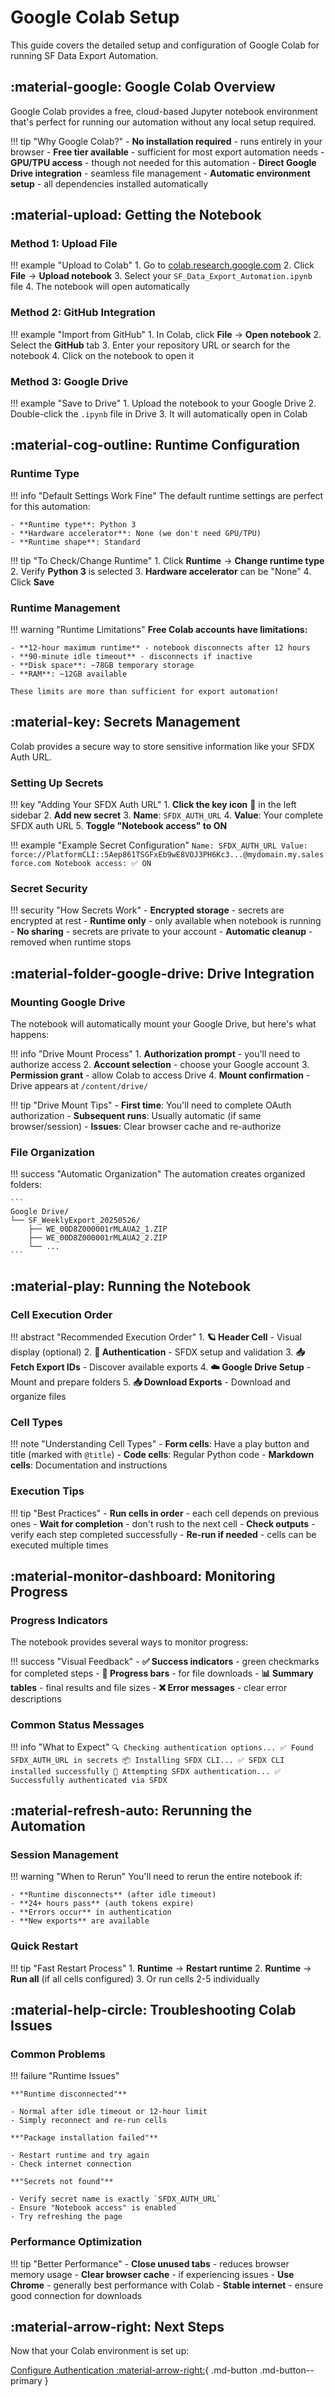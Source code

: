 # Google Colab Setup

This guide covers the detailed setup and configuration of Google Colab for running SF Data Export Automation.

## :material-google: Google Colab Overview

Google Colab provides a free, cloud-based Jupyter notebook environment that's perfect for running our automation without any local setup required.

!!! tip "Why Google Colab?"
    - **No installation required** - runs entirely in your browser
    - **Free tier available** - sufficient for most export automation needs
    - **GPU/TPU access** - though not needed for this automation
    - **Direct Google Drive integration** - seamless file management
    - **Automatic environment setup** - all dependencies installed automatically

## :material-upload: Getting the Notebook

### Method 1: Upload File

!!! example "Upload to Colab"
    1. Go to [colab.research.google.com](https://colab.research.google.com)
    2. Click **File** → **Upload notebook**
    3. Select your `SF_Data_Export_Automation.ipynb` file
    4. The notebook will open automatically

### Method 2: GitHub Integration

!!! example "Import from GitHub"
    1. In Colab, click **File** → **Open notebook**
    2. Select the **GitHub** tab
    3. Enter your repository URL or search for the notebook
    4. Click on the notebook to open it

### Method 3: Google Drive

!!! example "Save to Drive"
    1. Upload the notebook to your Google Drive
    2. Double-click the `.ipynb` file in Drive
    3. It will automatically open in Colab

## :material-cog-outline: Runtime Configuration

### Runtime Type

!!! info "Default Settings Work Fine"
    The default runtime settings are perfect for this automation:
    
    - **Runtime type**: Python 3
    - **Hardware accelerator**: None (we don't need GPU/TPU)
    - **Runtime shape**: Standard

!!! tip "To Check/Change Runtime"
    1. Click **Runtime** → **Change runtime type**
    2. Verify **Python 3** is selected
    3. **Hardware accelerator** can be "None"
    4. Click **Save**

### Runtime Management

!!! warning "Runtime Limitations"
    **Free Colab accounts have limitations:**
    
    - **12-hour maximum runtime** - notebook disconnects after 12 hours
    - **90-minute idle timeout** - disconnects if inactive
    - **Disk space**: ~78GB temporary storage
    - **RAM**: ~12GB available
    
    These limits are more than sufficient for export automation!

## :material-key: Secrets Management

Colab provides a secure way to store sensitive information like your SFDX Auth URL.

### Setting Up Secrets

!!! key "Adding Your SFDX Auth URL"
    1. **Click the key icon** 🔑 in the left sidebar
    2. **Add new secret**
    3. **Name**: `SFDX_AUTH_URL`
    4. **Value**: Your complete SFDX auth URL
    5. **Toggle "Notebook access" to ON**

!!! example "Example Secret Configuration"
    ```
    Name: SFDX_AUTH_URL
    Value: force://PlatformCLI::5Aep861TSGFxEb9wE8VOJ3PH6Kc3...@mydomain.my.salesforce.com
    Notebook access: ✅ ON
    ```

### Secret Security

!!! security "How Secrets Work"
    - **Encrypted storage** - secrets are encrypted at rest
    - **Runtime only** - only available when notebook is running
    - **No sharing** - secrets are private to your account
    - **Automatic cleanup** - removed when runtime stops

## :material-folder-google-drive: Drive Integration

### Mounting Google Drive

The notebook will automatically mount your Google Drive, but here's what happens:

!!! info "Drive Mount Process"
    1. **Authorization prompt** - you'll need to authorize access
    2. **Account selection** - choose your Google account
    3. **Permission grant** - allow Colab to access Drive
    4. **Mount confirmation** - Drive appears at `/content/drive/`

!!! tip "Drive Mount Tips"
    - **First time**: You'll need to complete OAuth authorization
    - **Subsequent runs**: Usually automatic (if same browser/session)
    - **Issues**: Clear browser cache and re-authorize

### File Organization

!!! success "Automatic Organization"
    The automation creates organized folders:
    
    ```
    Google Drive/
    └── SF_WeeklyExport_20250526/
        ├── WE_00D8Z000001rMLAUA2_1.ZIP
        ├── WE_00D8Z000001rMLAUA2_2.ZIP
        └── ...
    ```

## :material-play: Running the Notebook

### Cell Execution Order

!!! abstract "Recommended Execution Order"
    1. **🪐 Header Cell** - Visual display (optional)
    2. **🔐 Authentication** - SFDX setup and validation
    3. **📥 Fetch Export IDs** - Discover available exports
    4. **☁️ Google Drive Setup** - Mount and prepare folders
    5. **📥 Download Exports** - Download and organize files

### Cell Types

!!! note "Understanding Cell Types"
    - **Form cells**: Have a play button and title (marked with `@title`)
    - **Code cells**: Regular Python code
    - **Markdown cells**: Documentation and instructions

### Execution Tips

!!! tip "Best Practices"
    - **Run cells in order** - each cell depends on previous ones
    - **Wait for completion** - don't rush to the next cell
    - **Check outputs** - verify each step completed successfully
    - **Re-run if needed** - cells can be executed multiple times

## :material-monitor-dashboard: Monitoring Progress

### Progress Indicators

The notebook provides several ways to monitor progress:

!!! success "Visual Feedback"
    - **✅ Success indicators** - green checkmarks for completed steps
    - **🔄 Progress bars** - for file downloads
    - **📊 Summary tables** - final results and file sizes
    - **❌ Error messages** - clear error descriptions

### Common Status Messages

!!! info "What to Expect"
    ```
    🔍 Checking authentication options...
    ✅ Found SFDX_AUTH_URL in secrets
    📦 Installing SFDX CLI...
    ✅ SFDX CLI installed successfully
    🔄 Attempting SFDX authentication...
    ✅ Successfully authenticated via SFDX
    ```

## :material-refresh-auto: Rerunning the Automation

### Session Management

!!! warning "When to Rerun"
    You'll need to rerun the entire notebook if:
    
    - **Runtime disconnects** (after idle timeout)
    - **24+ hours pass** (auth tokens expire)
    - **Errors occur** in authentication
    - **New exports** are available

### Quick Restart

!!! tip "Fast Restart Process"
    1. **Runtime** → **Restart runtime**
    2. **Runtime** → **Run all** (if all cells configured)
    3. Or run cells 2-5 individually

## :material-help-circle: Troubleshooting Colab Issues

### Common Problems

!!! failure "Runtime Issues"
    
    **"Runtime disconnected"**
    
    - Normal after idle timeout or 12-hour limit
    - Simply reconnect and re-run cells
    
    **"Package installation failed"**
    
    - Restart runtime and try again
    - Check internet connection
    
    **"Secrets not found"**
    
    - Verify secret name is exactly `SFDX_AUTH_URL`
    - Ensure "Notebook access" is enabled
    - Try refreshing the page

### Performance Optimization

!!! tip "Better Performance"
    - **Close unused tabs** - reduces browser memory usage
    - **Clear browser cache** - if experiencing issues
    - **Use Chrome** - generally best performance with Colab
    - **Stable internet** - ensure good connection for downloads

## :material-arrow-right: Next Steps

Now that your Colab environment is set up:

[Configure Authentication :material-arrow-right:](../configuration/sfdx-auth.md){ .md-button .md-button--primary }
